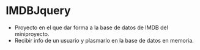 # IMDBJquery
- Proyecto en el que dar forma a la base de datos de IMDB del miniproyecto.
- Recibir info de un usuario y plasmarlo en la base de datos en memoria.

